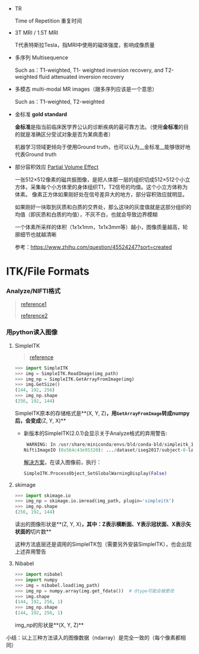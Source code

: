 * TR

  Time of Repetition 重复时间

* 3T MRI / 1.5T MRI

  T代表特斯拉Tesla，指MRI中使用的磁体强度，影响成像质量
  
* 多序列 Multisequence 

  Such as：T1-weighted, T1- weighted inversion recovery, and T2-weighted fluid attenuated inversion recovery
  
* 多模态 multi-modal MR images（跟多序列应该是一个意思）

  Such as：T1-weighted, T2-weighted
- 金标准 **gold standard**

  **金标准**是指当前临床医学界公认的诊断疾病的最可靠方法。（使用**金标准**的目的就是准确区分受试对象是否为某病患者）

  机器学习领域更倾向于使用Ground truth，也可以认为__金标准__能够很好地代表Ground truth
  
- 部分容积效应 [Partial Volume Effect](https://zhuanlan.zhihu.com/p/46252046)

  一张512×512像素的磁共振图像，是把人体那一层的组织切成512×512个小立方体，采集每个小方体里的身体组织T1，T2信号的均值。这个小立方体称为体素。
  像素正方体如果刚好处在信号差异大的地方，部分容积效应就明显。
  
  如果刚好一块取到灰质和白质的交界处，那么这块的灰度值就是这部分组织的均值（即灰质和白质的均值），不灰不白，也就会导致边界模糊
  
  一个体素所采样的体积（1x1x1mm，1x1x3mm等）越小，图像质量越高，轮廓细节也就越清晰
  
  参考：<https://www.zhihu.com/question/45524247?sort=created>

# ITK/File Formats

### Analyze/NIFTI格式

> [reference1](https://itk.org/Wiki/ITK/File_Formats)
>
> [reference2](https://blog.csdn.net/Emily_Buffy/article/details/104879558)

### 用python读入图像

1. SimpleITK

   > [reference](https://www.cnblogs.com/dyc99/p/12539365.html)

   ```python
   >>> import SimpleITK
   >>> img = SimpleITK.ReadImage(img_path)
   >>> img_np = SimpleITK.GetArrayFromImage(img)
   >>> img.GetSize()
   (144, 192, 256)
   >>> img_np.shape
   (256, 192, 144)
   ```

   SimpleITK原本的存储格式是**(X, Y, Z)**，用`GetArrayFromImage`转成numpy后，会变成**(Z, Y, X)**

   
   - 新版本的SimpleITK(2.0.1)会显示关于Analyze格式的弃用警告:
   
     ```python
      WARNING: In /usr/share/miniconda/envs/bld/conda-bld/simpleitk_1602768442566/work/build/ITK/Modules/IO/NIFTI/src/itkNiftiImageIO.cxx, line 1009
     NiftiImageIO (0x564c43e95320): .../dataset/iseg2017/subject-0-label.img is Analyze file and it's deprecated
     ```
   
     [解决方案](https://github.com/SimpleITK/SimpleITK/issues/1280)，在读入图像前，执行：
   
     ```python
     SimpleITK.ProcessObject_SetGlobalWarningDisplay(False)
     ```

2. skimage

   ```python
   >>> import skimage.io
   >>> img_np = skimage.io.imread(img_path, plugin='simpleitk')
   >>> img_np.shape
   (256, 192, 144)
   ```
   
   读出的图像形状是**(Z, Y, X)**，其中：Z表示横断面、Y表示冠状面、X表示矢状面的**切片数**
   
   这种方法底层还是调用的SimpleITK包（需要另外安装SimpleITK），也会出现上述弃用警告

3. Nibabel

   ```python
   >>> import nibabel
   >>> import numpy
   >>> img = nibabel.load(img_path)
   >>> img_np = numpy.array(img.get_fdata())  # dtype可能会被更改
   >>> img.shape
   (144, 192, 256, 1)
   >>> img_np.shape
   (144, 192, 256, 1)
   ```
   
   img_np的形状是**(X, Y, Z)**

小结：以上三种方法读入的图像数据（ndarray）是完全一致的（每个像素都相同）
